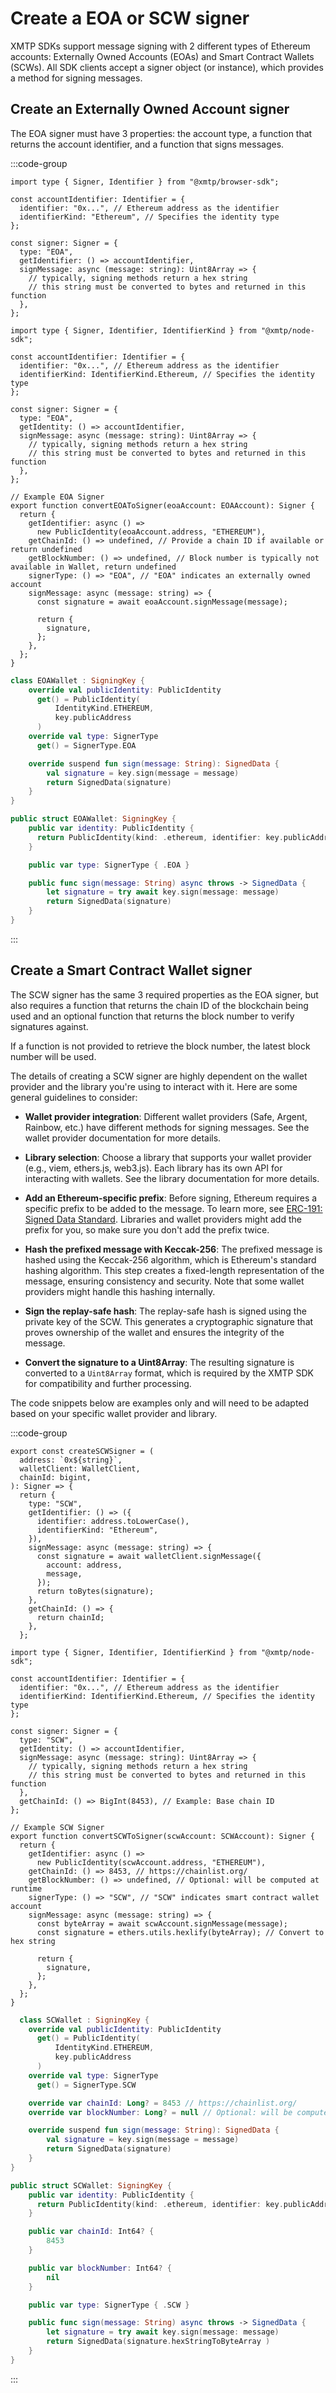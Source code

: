 # Create a EOA or SCW signer

XMTP SDKs support message signing with 2 different types of Ethereum accounts: Externally Owned Accounts (EOAs) and Smart Contract Wallets (SCWs). All SDK clients accept a signer object (or instance), which provides a method for signing messages.

## Create an Externally Owned Account signer

The EOA signer must have 3 properties: the account type, a function that returns the account identifier, and a function that signs messages.

:::code-group

```tsx [Browser]
import type { Signer, Identifier } from "@xmtp/browser-sdk";

const accountIdentifier: Identifier = {
  identifier: "0x...", // Ethereum address as the identifier
  identifierKind: "Ethereum", // Specifies the identity type
};

const signer: Signer = {
  type: "EOA",
  getIdentifier: () => accountIdentifier,
  signMessage: async (message: string): Uint8Array => {
    // typically, signing methods return a hex string
    // this string must be converted to bytes and returned in this function
  },
};
```

```tsx [Node]
import type { Signer, Identifier, IdentifierKind } from "@xmtp/node-sdk";

const accountIdentifier: Identifier = {
  identifier: "0x...", // Ethereum address as the identifier
  identifierKind: IdentifierKind.Ethereum, // Specifies the identity type
};

const signer: Signer = {
  type: "EOA",
  getIdentity: () => accountIdentifier,
  signMessage: async (message: string): Uint8Array => {
    // typically, signing methods return a hex string
    // this string must be converted to bytes and returned in this function
  },
};
```

```tsx [React Native]
// Example EOA Signer
export function convertEOAToSigner(eoaAccount: EOAAccount): Signer {
  return {
    getIdentifier: async () =>
      new PublicIdentity(eoaAccount.address, "ETHEREUM"),
    getChainId: () => undefined, // Provide a chain ID if available or return undefined
    getBlockNumber: () => undefined, // Block number is typically not available in Wallet, return undefined
    signerType: () => "EOA", // "EOA" indicates an externally owned account
    signMessage: async (message: string) => {
      const signature = await eoaAccount.signMessage(message);

      return {
        signature,
      };
    },
  };
}
```

```kotlin [Kotlin]
class EOAWallet : SigningKey {
    override val publicIdentity: PublicIdentity
      get() = PublicIdentity(
          IdentityKind.ETHEREUM,
          key.publicAddress
      )
    override val type: SignerType
      get() = SignerType.EOA

    override suspend fun sign(message: String): SignedData {
        val signature = key.sign(message = message)
        return SignedData(signature)
    }
}
```

```swift [Swift]
public struct EOAWallet: SigningKey {
    public var identity: PublicIdentity {
      return PublicIdentity(kind: .ethereum, identifier: key.publicAddress)
    }

    public var type: SignerType { .EOA }

    public func sign(message: String) async throws -> SignedData {
        let signature = try await key.sign(message: message)
        return SignedData(signature)
    }
}
```

:::

## Create a Smart Contract Wallet signer

The SCW signer has the same 3 required properties as the EOA signer, but also requires a function that returns the chain ID of the blockchain being used and an optional function that returns the block number to verify signatures against.

If a function is not provided to retrieve the block number, the latest block number will be used.

The details of creating a SCW signer are highly dependent on the wallet provider and the library you're using to interact with it. Here are some general guidelines to consider:

- **Wallet provider integration**: Different wallet providers (Safe, Argent, Rainbow, etc.) have different methods for signing messages. See the wallet provider documentation for more details.

- **Library selection**: Choose a library that supports your wallet provider (e.g., viem, ethers.js, web3.js). Each library has its own API for interacting with wallets. See the library documentation for more details.

- **Add an Ethereum-specific prefix**: Before signing, Ethereum requires a specific prefix to be added to the message. To learn more, see [ERC-191: Signed Data Standard](https://eips.ethereum.org/EIPS/eip-191). Libraries and wallet providers might add the prefix for you, so make sure you don't add the prefix twice.

- **Hash the prefixed message with Keccak-256**: The prefixed message is hashed using the Keccak-256 algorithm, which is Ethereum's standard hashing algorithm. This step creates a fixed-length representation of the message, ensuring consistency and security. Note that some wallet providers might handle this hashing internally.

- **Sign the replay-safe hash**: The replay-safe hash is signed using the private key of the SCW. This generates a cryptographic signature that proves ownership of the wallet and ensures the integrity of the message.

- **Convert the signature to a Uint8Array**: The resulting signature is converted to a `Uint8Array` format, which is required by the XMTP SDK for compatibility and further processing.

The code snippets below are examples only and will need to be adapted based on your specific wallet provider and library.

:::code-group

```tsx [Browser]
export const createSCWSigner = (
  address: `0x${string}`,
  walletClient: WalletClient,
  chainId: bigint,
): Signer => {
  return {
    type: "SCW",
    getIdentifier: () => ({
      identifier: address.toLowerCase(),
      identifierKind: "Ethereum",
    }),
    signMessage: async (message: string) => {
      const signature = await walletClient.signMessage({
        account: address,
        message,
      });
      return toBytes(signature);
    },
    getChainId: () => {
      return chainId;
    },
  };
```

```tsx [Node]
import type { Signer, Identifier, IdentifierKind } from "@xmtp/node-sdk";

const accountIdentifier: Identifier = {
  identifier: "0x...", // Ethereum address as the identifier
  identifierKind: IdentifierKind.Ethereum, // Specifies the identity type
};

const signer: Signer = {
  type: "SCW",
  getIdentity: () => accountIdentifier,
  signMessage: async (message: string): Uint8Array => {
    // typically, signing methods return a hex string
    // this string must be converted to bytes and returned in this function
  },
  getChainId: () => BigInt(8453), // Example: Base chain ID
};
```

```tsx [React Native]
// Example SCW Signer
export function convertSCWToSigner(scwAccount: SCWAccount): Signer {
  return {
    getIdentifier: async () =>
      new PublicIdentity(scwAccount.address, "ETHEREUM"),
    getChainId: () => 8453, // https://chainlist.org/
    getBlockNumber: () => undefined, // Optional: will be computed at runtime
    signerType: () => "SCW", // "SCW" indicates smart contract wallet account
    signMessage: async (message: string) => {
      const byteArray = await scwAccount.signMessage(message);
      const signature = ethers.utils.hexlify(byteArray); // Convert to hex string

      return {
        signature,
      };
    },
  };
}
```

```kotlin [Kotlin]
  class SCWallet : SigningKey {
    override val publicIdentity: PublicIdentity
      get() = PublicIdentity(
          IdentityKind.ETHEREUM,
          key.publicAddress
      )
    override val type: SignerType
      get() = SignerType.SCW

    override var chainId: Long? = 8453 // https://chainlist.org/
    override var blockNumber: Long? = null // Optional: will be computed at runtime

    override suspend fun sign(message: String): SignedData {
        val signature = key.sign(message = message)
        return SignedData(signature)
    }
}
```

```swift [Swift]
public struct SCWallet: SigningKey {
    public var identity: PublicIdentity {
      return PublicIdentity(kind: .ethereum, identifier: key.publicAddress)
    }

    public var chainId: Int64? {
        8453
    }

    public var blockNumber: Int64? {
        nil
    }

    public var type: SignerType { .SCW }

    public func sign(message: String) async throws -> SignedData {
        let signature = try await key.sign(message: message)
        return SignedData(signature.hexStringToByteArray )
    }
}
```

:::
